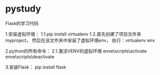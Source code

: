 # pystudy

Flask的学习代码

1.安装虚拟环境：
1.1.pip install virtualenv
1.2.首先创建了项目文件夹myproject，
    然后在该文件夹中安装了虚拟环境env，
    执行：virtualenv env

2.python的所有命令：
2.1.激活VENV的虚拟环境
    enve\scripts\activate
    enve\scripts\deactivate

3.安装Flask：
  pip install flask
